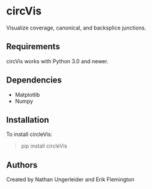 # circVis #
Visualize coverage, canonical, and backsplice junctions.
## Requirements ##
circVis works with Python 3.0 and newer.
## Dependencies ##
* Matplotlib
* Numpy
## Installation ##
To install circleVis:
> pip install circleVis
## Authors ##
Created by Nathan Ungerleider and Erik Flemington


